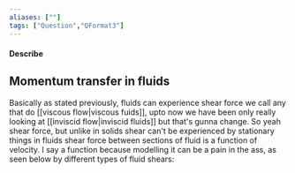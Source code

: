 ```yaml
---
aliases: [""]
tags: ["Question","QFormat3"]
---
```


#### Describe
## Momentum transfer in fluids
Basically as stated previously, fluids can experience shear force we call any that do [[viscous flow|viscous fuids]], upto now we have been only really looking at [[inviscid flow|inviscid fluids]] but that's gunna change. So yeah shear force, but unlike in solids shear can't be experienced by stationary things in fluids shear force between sections of fluid is a function of velocity. I say a function because modelling it can be a pain in the ass, as seen below by different types of fluid shears:
